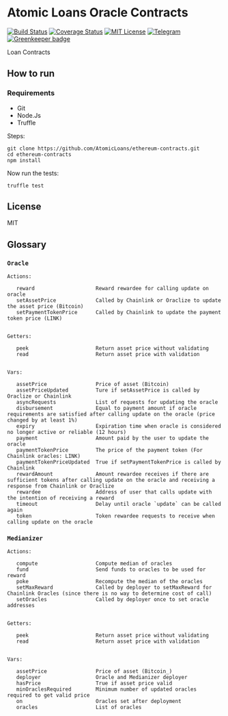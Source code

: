 # Atomic Loans Oracle Contracts

[![Build Status](https://travis-ci.org/AtomicLoans/atomicloans-oracle-contracts.svg?branch=master)](https://travis-ci.org/AtomicLoans/atomicloans-oracle-contracts)
[![Coverage Status](https://coveralls.io/repos/github/AtomicLoans/atomicloans-oracle-contracts/badge.svg?branch=fix-coveralls)](https://coveralls.io/github/AtomicLoans/atomicloans-oracle-contracts?branch=fix-coveralls)
[![MIT License](https://img.shields.io/badge/license-MIT-brightgreen.svg)](./LICENSE.md)
[![Telegram](https://img.shields.io/badge/chat-on%20telegram-blue.svg)](https://t.me/Atomic_Loans)
[![Greenkeeper badge](https://badges.greenkeeper.io/AtomicLoans/atomicloans-oracle-contracts.svg)](https://greenkeeper.io/)

Loan Contracts

## How to run

### Requirements

- Git
- Node.Js
- Truffle

Steps:

```
git clone https://github.com/AtomicLoans/ethereum-contracts.git
cd ethereum-contracts
npm install
```

Now run the tests:

`truffle test`

## License

MIT

## Glossary

### `Oracle`
```
Actions:

   reward                    Reward rewardee for calling update on oracle
   setAssetPrice             Called by Chainlink or Oraclize to update the asset price (Bitcoin)
   setPaymentTokenPrice      Called by Chainlink to update the payment token price (LINK)


Getters:

   peek                      Return asset price without validating
   read                      Return asset price with validation


Vars:

   assetPrice                Price of asset (Bitcoin)
   assetPriceUpdated         Ture if setAssetPrice is called by Oraclize or Chainlink
   asyncRequests             List of requests for updating the oracle
   disbursement              Equal to payment amount if oracle requirements are satisfied after calling update on the oracle (price changed by at least 1%)
   expiry                    Expiration time when oracle is considered no longer active or reliable (12 hours) 
   payment                   Amount paid by the user to update the oracle
   paymentTokenPrice         The price of the payment token (For Chainlink oracles: LINK)
   paymentTokenPriceUpdated  True if setPaymentTokenPrice is called by Chainlink
   rewardAmount              Amount rewardee receives if there are sufficient tokens after calling update on the oracle and receiving a response from Chainlink or Oraclize
   rewardee                  Address of user that calls update with the intention of receiving a reward
   timeout                   Delay until oracle `update` can be called again
   token                     Token rewardee requests to receive when calling update on the oracle

```


### `Medianizer`
```
Actions:

   compute                   Compute median of oracles
   fund                      Send funds to oracles to be used for reward
   poke                      Recompute the median of the oracles
   setMaxReward              Called by deployer to setMaxReward for Chainlink Oracles (since there is no way to determine cost of call)
   setOracles                Called by deployer once to set oracle addresses


Getters:

   peek                      Return asset price without validating
   read                      Return asset price with validation


Vars:

   assetPrice                Price of asset (Bitcoin_)
   deployer                  Oracle and Medianizer deployer
   hasPrice                  True if asset price valid
   minOraclesRequired        Minimum number of updated oracles required to get valid price
   on                        Oracles set after deployment
   oracles                   List of oracles
   
```
